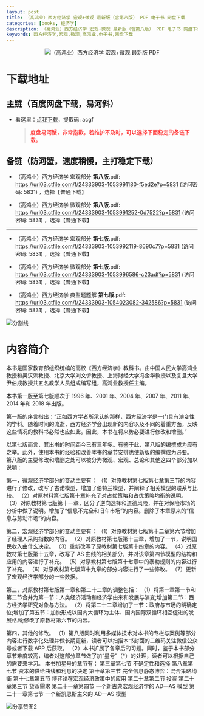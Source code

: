 ```yaml
---
layout: post
title: （高鸿业）西方经济学 宏观+微观 最新版（含第八版） PDF 电子书 网盘下载
categories: [books, 经济学]
description: （高鸿业）西方经济学 宏观+微观 最新版（含第八版） PDF 电子书 网盘下载
keywords: 西方经济学,宏观,微观,高鸿业,电子书,网盘下载
---
```


<center><img src="https://pic.imgdb.cn/item/661ab4c968eb935713cb6c86.jpg" alt="（高鸿业）西方经济学 宏观+微观 最新版 PDF"></center>

# 下载地址

## 主链（百度网盘下载，易河斜）

- 看这里：[点我下载](https://pan.baidu.com/s/1qZRtufNxueSwGGkzsLIB5A?pwd=acgf)，提取码: acgf

  > <p style="color:red" >度盘易河蟹，非常抱歉。若维护不及时，可以选择下面稳定的备链下载。</p>

## 备链（防河蟹，速度稍慢，主打稳定下载）

- （高鸿业）西方经济学 宏观部分 **第八版**.pdf: <https://url03.ctfile.com/f/24333903-1053991180-f5ed2e?p=5831> (访问密码: 5831) ，选择【普通下载】

- （高鸿业）西方经济学 微观部分 **第八版**.pdf: <https://url03.ctfile.com/f/24333903-1053991252-0d7522?p=5831> (访问密码: 5831) ，选择【普通下载】

---

- （高鸿业）西方经济学 宏观部分 **第七版**.pdf: <https://url03.ctfile.com/f/24333903-1053992119-8690c7?p=5831> (访问密码: 5831) ，选择【普通下载】

- （高鸿业）西方经济学 微观部分 **第七版**.pdf: <https://url03.ctfile.com/f/24333903-1053996586-c23adf?p=5831> (访问密码: 5831) ，选择【普通下载】

- （高鸿业）西方经济学 典型题题解 **第七版**.pdf: <https://url03.ctfile.com/f/24333903-1054023082-342586?p=5831> (访问密码: 5831) ，选择【普通下载】

![分割线](https://pic.imgdb.cn/item/6612476468eb935713c85291.gif)

# 内容简介

本书是国家教育部组织统编的高校《西方经济学》教科书。由中国人民大学高鸿业教授和吴汉洪教授、北京大学刘文忻教授、上海财经大学冯金华教授以及复旦大学尹伯成教授共五名教学人员组成编写组，高鸿业教授任主编。

本书第一版至第七版顺次于 1996 年、2001 年、2004 年、2007 年、2011 年、2014 年和 2018 年出版。

第一版的序言指出：“正如西方学者所承认的那样，西方经济学是一门具有演变性的学科。随着时间的流逝，西方经济学会出现新的内容以及不同的着重方面，反映这些情况的教科书必然也应如此。因此，本书在将来势必要进行修改和增删。”

以第七版而言，其出书的时间距今已有三年多。有鉴于此，第八版的编撰成为应有之举。此外，使用本书的经验和改善本书的章节安排也使新版的编撰成为必要。 第八版的主要修改和增删之处可以被分为微观、宏观、总论和其他这四个部分加以说明：

第一，微观经济学部分的变动主要有： （1）对原教材第七版第七章第三节的内容进行了修改，改写了古诺模型，增加了伯特兰模型，并阐释了相关模型的联系与比较。 （2）对原材料第七版第十章补充了对占优策略和占优策略均衡的说明。 （3）对原教材第七版第十一章，区分了逆向选择和道德风险，并在对保险市场的分析中做了说明。增加了“信息不完全和旧车市场”的内容。删除了本章原来的“信息与劳动市场”的内容。

第二，宏观经济学部分的变动主要有： （1）对原教材第七版第十二章第六节增加了经理人采购指数的内容。 （2）对原教材第七版第十三章，增加了一节，说明国民收入由什么决定。 （3）重新改写了原教材第七版第十四章的内容。 （4）对原教材第七版第十五章，改写了 AS 曲线的相关部分，并对该章第四节模型的结构和应用的内容进行了补充。 （5）对原教材第七版第十七章中的泰勒规则的内容进行了补充。 （6）对原教材第七版第十九章的部分内容进行了一些修改。 （7）更新了宏观经济学部分的一些数据。

第三，对原教材第七版第一章和第二十二章的调整包括： （1）将第一章第一节和第二节合并为第一节：人类经济活动和经济学由来和发展与演变;增加第二节：西方经济学研究对象与方法。 （2）将第二十二章增加了一节：政府与市场的明确定位;增加了第五节：加快形成以国内大循环为主体、国内国际双循环相互促进的发展格局;修改了原教材第六节的内容。

第四，其他的修改。 （1）第八版同时利用多媒体技术对本书的专栏与案例等部分内容进行数字化处理并做长期更新，读者可以扫描本书封面的二维码关注微信公众号或者下载 APP 后获取。 （2）本书扩展了各章后的习题。同时，鉴于本书部分章节难度较高，编者对这部分章节做了加“星号”（\*）的处理，读者可以根据自己的需要来学习。 本书加星号的章节有： 第三章第七节 不确定性和选择 第八章第七节 资本的供给曲线和利息的决定 第十章第三节 完全信息静态博弈：混合策略均衡 第十七章第五节 博弈论在宏观经济政策中的应用 第二十章第二节 投资 第二十章第三节 货币需求 第二十一章第四节 一个新古典宏观经济学的 AD—AS 模型 第二十一章第七节 一个新凯恩斯主义的 AD—AS 模型

![分享赞图2](https://pic.imgdb.cn/item/661a35e868eb93571333b3c3.gif)

<!--https://www.gaoding.com/editor/design?id=27912732129277957&mode=user-->
